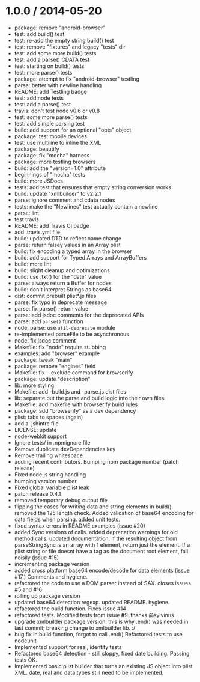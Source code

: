 
1.0.0 / 2014-05-20
==================

  * package: remove "android-browser"
  * test: add <dict> build() test
  * test: re-add the empty string build() test
  * test: remove "fixtures" and legacy "tests" dir
  * test: add some more build() tests
  * test: add a parse() CDATA test
  * test: starting on build() tests
  * test: more parse() tests
  * package: attempt to fix "android-browser" testling
  * parse: better <data> with newline handling
  * README: add Testling badge
  * test: add <data> node tests
  * test: add a <date> parse() test
  * travis: don't test node v0.6 or v0.8
  * test: some more parse() tests
  * test: add simple <string> parsing test
  * build: add support for an optional "opts" object
  * package: test mobile devices
  * test: use multiline to inline the XML
  * package: beautify
  * package: fix "mocha" harness
  * package: more testling browsers
  * build: add the "version=1.0" attribute
  * beginnings of "mocha" tests
  * build: more JSDocs
  * tests: add test that ensures that empty string conversion works
  * build: update "xmlbuilder" to v2.2.1
  * parse: ignore comment and cdata nodes
  * tests: make the "Newlines" test actually contain a newline
  * parse: lint
  * test travis
  * README: add Travis CI badge
  * add .travis.yml file
  * build: updated DTD to reflect name change
  * parse: return falsey values in an Array plist
  * build: fix encoding a typed array in the browser
  * build: add support for Typed Arrays and ArrayBuffers
  * build: more lint
  * build: slight cleanup and optimizations
  * build: use .txt() for the "date" value
  * parse: always return a Buffer for <data> nodes
  * build: don't interpret Strings as base64
  * dist: commit prebuilt plist*.js files
  * parse: fix typo in deprecate message
  * parse: fix parse() return value
  * parse: add jsdoc comments for the deprecated APIs
  * parse: add `parse()` function
  * node, parse: use `util-deprecate` module
  * re-implemented parseFile to be asynchronous
  * node: fix jsdoc comment
  * Makefile: fix "node" require stubbing
  * examples: add "browser" example
  * package: tweak "main"
  * package: remove "engines" field
  * Makefile: fix --exclude command for browserify
  * package: update "description"
  * lib: more styling
  * Makefile: add -build.js and -parse.js dist files
  * lib: separate out the parse and build logic into their own files
  * Makefile: add makefile with browserify build rules
  * package: add "browserify" as a dev dependency
  * plist: tabs to spaces (again)
  * add a .jshintrc file
  * LICENSE: update
  * node-webkit support
  * Ignore tests/ in .npmignore file
  * Remove duplicate devDependencies key
  * Remove trailing whitespace
  * adding recent contributors. Bumping npm package number (patch release)
  * Fixed node.js string handling
  * bumping version number
  * Fixed global variable plist leak
  * patch release 0.4.1
  * removed temporary debug output file
  * flipping the cases for writing data and string elements in build(). removed the 125 length check. Added validation of base64 encoding for data fields when parsing. added unit tests.
  * fixed syntax errors in README examples (issue #20)
  * added Sync versions of calls. added deprecation warnings for old method calls. updated documentation. If the resulting object from parseStringSync is an array with 1 element, return just the element. If a plist string or file doesnt have a <plist> tag as the document root element, fail noisily (issue #15)
  * incrementing package version
  * added cross platform base64 encode/decode for data elements (issue #17.) Comments and hygiene.
  * refactored the code to use a DOM parser instead of SAX. closes issues #5 and #16
  * rolling up package version
  * updated base64 detection regexp. updated README. hygiene.
  * refactored the build function. Fixes issue #14
  * refactored tests. Modified tests from issue #9. thanks @sylvinus
  * upgrade xmlbuilder package version. this is why .end() was needed in last commit; breaking change to xmlbuilder lib. :/
  * bug fix in build function, forgot to call .end() Refactored tests to use nodeunit
  * Implemented support for real, identity tests
  * Refactored base64 detection - still sloppy, fixed date building. Passing tests OK.
  * Implemented basic plist builder that turns an existing JS object into plist XML. date, real and data types still need to be implemented.
